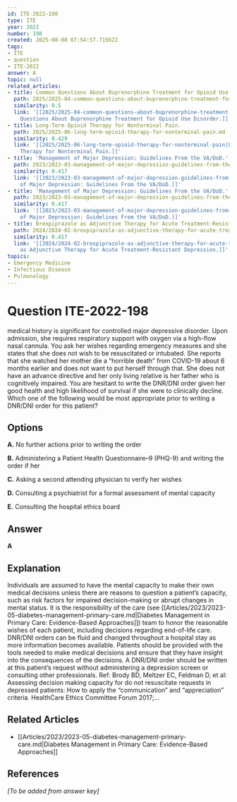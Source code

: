 ```yaml
---
id: ITE-2022-198
type: ITE
year: 2022
number: 198
created: 2025-08-08 07:54:57.715622
tags:
- ITE
- question
- ITE-2022
answer: A
topic: null
related_articles:
- title: Common Questions About Buprenorphine Treatment for Opioid Use Disorder.
  path: 2025/2025-04-common-questions-about-buprenorphine-treatment-for-opioid-us.md
  similarity: 0.5
  link: '[[2025/2025-04-common-questions-about-buprenorphine-treatment-for-opioid-us|Common
    Questions About Buprenorphine Treatment for Opioid Use Disorder.]]'
- title: Long-Term Opioid Therapy for Nonterminal Pain.
  path: 2025/2025-06-long-term-opioid-therapy-for-nonterminal-pain.md
  similarity: 0.429
  link: '[[2025/2025-06-long-term-opioid-therapy-for-nonterminal-pain|Long-Term Opioid
    Therapy for Nonterminal Pain.]]'
- title: 'Management of Major Depression: Guidelines From the VA/DoD.'
  path: 2023/2023-03-management-of-major-depression-guidelines-from-the-va-dod.md
  similarity: 0.417
  link: '[[2023/2023-03-management-of-major-depression-guidelines-from-the-va-dod|Management
    of Major Depression: Guidelines From the VA/DoD.]]'
- title: 'Management of Major Depression: Guidelines From the VA/DoD.'
  path: 2023/2023-03-management-of-major-depression-guidelines-from-the-vadod.md
  similarity: 0.417
  link: '[[2023/2023-03-management-of-major-depression-guidelines-from-the-vadod|Management
    of Major Depression: Guidelines From the VA/DoD.]]'
- title: Brexpiprazole as Adjunctive Therapy for Acute Treatment-Resistant Depression.
  path: 2024/2024-02-brexpiprazole-as-adjunctive-therapy-for-acute-treatment-resi.md
  similarity: 0.417
  link: '[[2024/2024-02-brexpiprazole-as-adjunctive-therapy-for-acute-treatment-resi|Brexpiprazole
    as Adjunctive Therapy for Acute Treatment-Resistant Depression.]]'
topics:
- Emergency Medicine
- Infectious Disease
- Pulmonology
---
```


# Question ITE-2022-198

medical history is significant for controlled major depressive disorder. Upon admission, she requires respiratory support with oxygen via a high-flow nasal cannula. You ask her wishes regarding emergency measures and she states that she does not wish to be resuscitated or intubated. She reports that she watched her mother die a “horrible death” from COVID-19 about 6 months earlier and does not want to put herself through that. She does not have an advance directive and her only living relative is her father who is cognitively impaired. You are hesitant to write the DNR/DNI order given her good health and high likelihood of survival if she were to clinically decline. Which one of the following would be most appropriate prior to writing a DNR/DNI order for this patient?

## Options

**A.** No further actions prior to writing the order

**B.** Administering a Patient Health Questionnaire–9 (PHQ-9) and writing the order if her

**C.** Asking a second attending physician to verify her wishes

**D.** Consulting a psychiatrist for a formal assessment of mental capacity

**E.** Consulting the hospital ethics board

## Answer

**A**

## Explanation

Individuals are assumed to have the mental capacity to make their own medical decisions unless there are
reasons to question a patient’s capacity, such as risk factors for impaired decision-making or abrupt
changes in mental status. It is the responsibility of the care (see [[Articles/2023/2023-05-diabetes-management-primary-care.md|Diabetes Management in Primary Care: Evidence-Based Approaches]]) team to honor the reasonable wishes of each
patient, including decisions regarding end-of-life care. DNR/DNI orders can be fluid and changed
throughout a hospital stay as more information becomes available. Patients should be provided with the
tools needed to make medical decisions and ensure that they have insight into the consequences of the
decisions. A DNR/DNI order should be written at this patient’s request without administering a depression
screen or consulting other professionals.
Ref: Brody BD, Meltzer EC, Feldman D, et al: Assessing decision making capacity for do not resuscitate requests in depressed
patients: How to apply the “communication” and “appreciation” criteria. HealthCare Ethics Committee Forum
2017;...



## Related Articles

- [[Articles/2023/2023-05-diabetes-management-primary-care.md|Diabetes Management in Primary Care: Evidence-Based Approaches]]

## References

*[To be added from answer key]*
